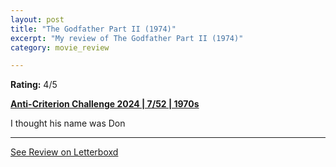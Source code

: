 ```yaml
---
layout: post
title: "The Godfather Part II (1974)"
excerpt: "My review of The Godfather Part II (1974)"
category: movie_review

---
```


**Rating:** 4/5

<a href="https://boxd.it/qBmUY/detail" rel="nofollow"><b>Anti-Criterion Challenge 2024 | 7/52 | 1970s</b></a>

I thought his name was Don

<hr>

[See Review on Letterboxd](https://boxd.it/5Osy7V)
